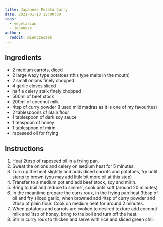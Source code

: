 ```yaml
---
title: Japanese Potato Curry
date: 2021-01-13 12:00:00
tags: 
  - vegetarian
  - japanese
author:
  reddit: mienczaczek
---
```


## Ingredients

- 2 medium carrots, diced
- 2 large waxy type potatoes (this type melts in the mouth)
- 2 small onions finely chopped
- 4 garlic cloves sliced
- half a celery stalk finely chopped
- 500ml of beef stock
- 200ml of coconut milk
- 4tsp of curry powder (I used mild madras as it is one of my favourites)
- 2 tablespoons of plain flour
- 1 tablespoon of dark soy sauce
- 1 teaspoon of honey
- 1 tablespoon of mirin
- rapeseed oil for frying

## Instructions

1. Heat 2tbsp of rapeseed oil in a frying pan.
2. Sweat the onions and celery on medium heat for 5 minutes.
3. Turn up the heat slightly and adds diced carrots and potatoes, fry until starts to brown (you may add little bit more oil at this step)
4. Transfer to a medium pot and add beef stock, soy and mirin.
5. Bring to boil and reduce to simmer, cook until soft (around 20 minutes)
6. In the meantime prepare the curry roux, in the frying pan heat 3tbsp of oil and fry sliced garlic, when browned add 4tsp of curry powder and 2tbsp of plain flour. Cook on medium heat for around 2 minutes.
7. When potatoes and carrots are cooked to desired texture add coconut milk and 1tsp of honey, bring to the boil and turn off the heat.
8. Stir in curry roux to thicken and serve with rice and sliced green chili.
